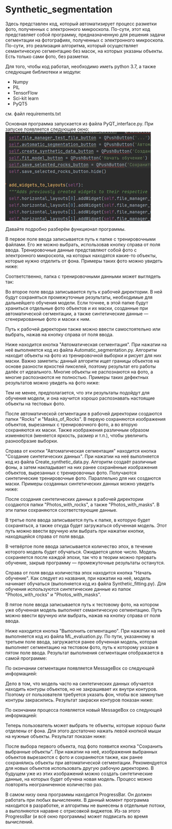 # Synthetic_segmentation

Здесь представлен код, который автоматизирует процесс разметки фото, полученных с электронного микроскопа. По-сути, этот код представляет собой программу, предназначенную для решения задачи сегментации на фотографиях, полученных с электронного микроскопа. По-сути, это реализация алгоритма, который осуществляет семантическую сегментацию без масок, на которых указаны объекты. Есть только сами фото, без разметки.

Для того, чтобы код работал, необходимо иметь python 3.7, а также следующие библиотеки и модули:
- Numpy
- PIL
- TensorFlow
- Sci-kit learn
- PyQT5

см. файл requirements.txt

Основная программа запускается из файла PyQT_interface.py. При запуске появляется следующее окно: ![alt text](https://github.com/AlekseiRodionov/Synthetic_segmentation/blob/main/images/test.jpg?raw=true)

Давайте подробно разберём функционал программы.

В первое поле ввода записывается путь к папке с тренировочными файлами. Его же можно выбрать, использовав кнопку справа от поля ввода. Тренировочные данные представляют собой фото с электронного микроскопа, на которых находятся какие-то объекты, которые нужно отделить от фона. Примеры таких фото можно увидеть ниже:

Соответственно, папка с тренировочными данными может выглядеть так:

Во второе поле ввода записывается путь к рабочей директории. В ней будут сохраняться промежуточные результаты, необходимые для дальнейшего обучения модели. Если точнее, в этой папке будут храниться отдельные фото объектов и их маски, созданные при автоматической сегментации, а также синтетические данные — сгенерированные фото и маски к ним.

Путь к рабочей директории также можно ввести самостоятельно или выбрать, нажав на кнопку справа от поля ввода.

Ниже находится кнопка "Автоматическая сегментация". При нажатии на неё выполняется код из файла Automatic_segmentation.py. Алгоритм находит объекты на фото из тренировочной выборки и рисует для них маски. Важно заметить: данный алгоритм ищет границы объектов на основе разности яркостей пикселей, поэтому результат его работы далёк от идеального. Многие объекты не распознаются на фото, а многие распознаются не полностью. Примеры таких дефектных результатов можно увидеть на фото ниже:

Тем не менее, предполагается, что эти результаты подойдут для обучения модели, и она научится хорошо распознавать настоящие объекты на тестовых фото.

После автоматической сегментации в рабочей директории создаются папки "Rocks" и "Masks_of_Rocks". В первую сохраняются изображения объектов, вырезанных с тренировочного фото, а во вторую сохраняются их маски. Также изображения различным образом изменяются (меняется яркость, размер и т.п.), чтобы увеличить разнообразие выборки.


Справа от кнопки "Автоматическая сегментация" находится кнопка "Создание синтетических данных". При нажатии на неё выполняется код из файла Create_synthetic_data.py. Алгоритм создаёт различные фоны, а затем накладывает на них ранее сохранённые изображения объектов, вырезанных с тренировочных фото. Получаются синтетические тренировочные фото. Параллельно для них создаются маски. Примеры созданных синтетических данных можно увидеть ниже:

После создания синтетических данных в рабочей директории создаются папки "Photos_with_rocks", а также "Photos_with_masks". В эти папки сохраняются соответствующие данные.

В третье поле ввода записывается путь к папке, в которую будет сохраняться, а также откуда будет загружаться обученная модель. Этот путь можно ввести вручную или выбрать при нажатии кнопки, находящейся справа от поля ввода.

В четвёртое поле ввода записывается количество эпох, в течение которого модель будет обучаться. Ожидается целое число. Модель сохраняется после каждой эпохи, так что в теории можно прервать обучение, закрыв программу — промежуточные результаты останутся.

Справа от поля ввода количества эпох находится кнопка "Начать обучение". Как следует из названия, при нажатии на неё, модель начинает обучаться (выполняется код из файла Synthetic_fitting.py). Для обучения используются синтетические данные из папок "Photos_with_rocks" и "Photos_with_masks".

В пятое поле ввода записывается путь к тестовому фото, на котором уже обученная модель выполняет семантическую сегментацию. Путь можно ввести вручную или выбрать, нажав на кнопку справа от поля ввода.

Ниже находится кнопка "Выполнить сегментацию". При нажатии на неё выполняется код из файла ML_evaluation.py. По пути, указанному в третьем поле ввода, загружается ранее обученная модель, которая выполняет сегментацию на тестовом фото, путь к которому указан в пятом поле ввода. Результат выполнения сегментации отображается в самой программе:

По окончании сегментации появляется MessageBox со следующей информацией:

Дело в том, что модель часто на синтетических данных обучается находить контуры объектов, но не закрашивает их внутри контуров. Поэтому от пользователя требуется указать фон, чтобы все замкнутые контуры закрасились. Результат закраски контуров показан ниже:

По окончании процесса появляется новый MessageBox со следующей информацией:

Теперь пользователь может выбрать те объекты, которые хорошо были отделены от фона. Для этого достаточно нажать левой кнопкой мыши на нужные объекты. Результат показан ниже:

После выбора первого объекта, под фото появится кнопка "Сохранить выбранные объекты". При нажатии на неё, изображения выбранных объектов вырезаются с фото и сохраняются также, как ранее сохранялись объекты при автоматической сегментации. Рекомендуется для новых объектов использовать другую рабочую директорию. В будущем уже из этих изображений можно создать синтетические данные, на которых будет обучена новая модель. Процесс можно повторять неограниченное количество раз.

В самом низу окна программы находится ProgressBar. Он должен работать при любых вычислениях. В данный момент программа находится в разработке, и алгоритмы не вынесены в отдельные потоки, а выполняются наравне с отрисовкой виджетов. Из-за этого ProgressBar (и всё окно программы) может подвисать во время вычислений.
